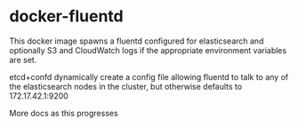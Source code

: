 # docker-fluentd

This docker image spawns a fluentd configured for elasticsearch and optionally S3 and CloudWatch logs if the appropriate environment variables are set.

etcd+confd dynamically create a config file allowing fluentd to talk to any of the elasticsearch nodes in the cluster, but otherwise defaults to 172.17.42.1:9200

More docs as this progresses
